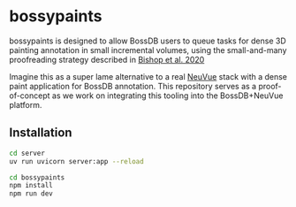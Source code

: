 # bossypaints

bossypaints is designed to allow BossDB users to queue tasks for dense 3D painting annotation in small incremental volumes, using the small-and-many proofreading strategy described in [Bishop et al. 2020](https://ieeexplore.ieee.org/document/9630109/)

Imagine this as a super lame alternative to a real [NeuVue](https://www.biorxiv.org/content/10.1101/2022.07.18.500521v1.full) stack with a dense paint application for BossDB annotation. This repository serves as a proof-of-concept as we work on integrating this tooling into the BossDB+NeuVue platform.

## Installation

```bash
cd server
uv run uvicorn server:app --reload
```

```bash
cd bossypaints
npm install
npm run dev
```
